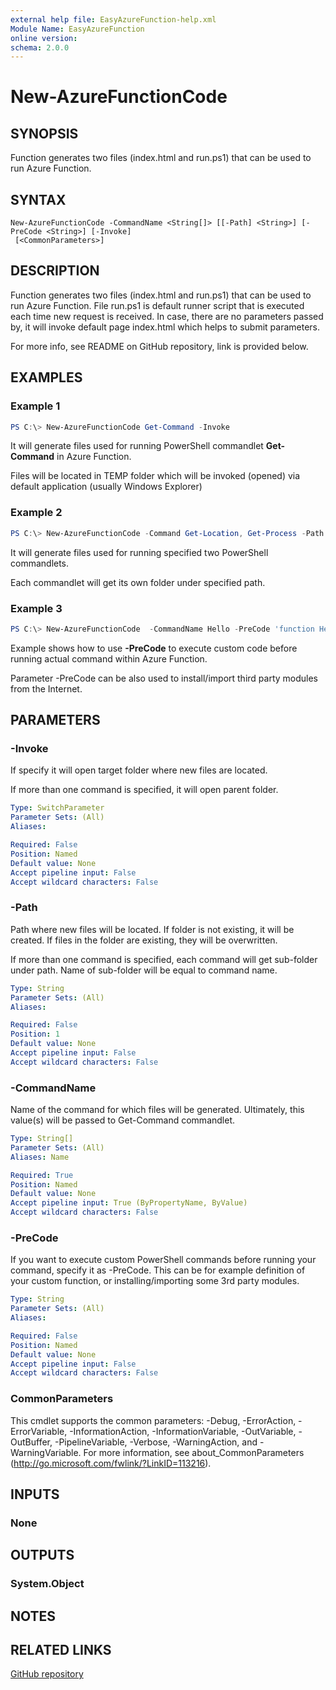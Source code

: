 ```yaml
---
external help file: EasyAzureFunction-help.xml
Module Name: EasyAzureFunction
online version:
schema: 2.0.0
---
```


# New-AzureFunctionCode

## SYNOPSIS
Function generates two files (index.html and run.ps1) that can be used to run Azure Function.

## SYNTAX

```
New-AzureFunctionCode -CommandName <String[]> [[-Path] <String>] [-PreCode <String>] [-Invoke]
 [<CommonParameters>]
```

## DESCRIPTION
Function generates two files (index.html and run.ps1) that can be used to run Azure Function. File run.ps1 is default runner script that is executed each time new request is received. In case, there are no parameters passed by, it will invoke default page index.html which helps to submit parameters.

For more info, see README on GitHub repository, link is provided below.

## EXAMPLES

### Example 1

```powershell
PS C:\> New-AzureFunctionCode Get-Command -Invoke
```

It will generate files used for running PowerShell commandlet **Get-Command** in Azure Function.

Files will be located in TEMP folder which will be invoked (opened) via default application (usually Windows Explorer)

### Example 2

```powershell
PS C:\> New-AzureFunctionCode -Command Get-Location, Get-Process -Path C:\EzAzF
```

It will generate files used for running specified two PowerShell commandlets.

Each commandlet will get its own folder under specified path.

### Example 3

```powershell
PS C:\> New-AzureFunctionCode  -CommandName Hello -PreCode 'function Hello([string]$Name="World"){"Hello $Name"}'
```

Example shows how to use **-PreCode** to execute custom code before running actual command within Azure Function.

Parameter -PreCode can be also used to install/import third party modules from the Internet.

## PARAMETERS

### -Invoke
If specify it will open target folder where new files are located.

If more than one command is specified, it will open parent folder.

```yaml
Type: SwitchParameter
Parameter Sets: (All)
Aliases:

Required: False
Position: Named
Default value: None
Accept pipeline input: False
Accept wildcard characters: False
```

### -Path
Path where new files will be located.
If folder is not existing, it will be created.
If files in the folder are existing, they will be overwritten.

If more than one command is specified, each command will get sub-folder under path. Name of sub-folder will be equal to command name.

```yaml
Type: String
Parameter Sets: (All)
Aliases:

Required: False
Position: 1
Default value: None
Accept pipeline input: False
Accept wildcard characters: False
```

### -CommandName

Name of the command for which files will be generated.
Ultimately, this value(s) will be passed to Get-Command commandlet.

```yaml
Type: String[]
Parameter Sets: (All)
Aliases: Name

Required: True
Position: Named
Default value: None
Accept pipeline input: True (ByPropertyName, ByValue)
Accept wildcard characters: False
```

### -PreCode
If you want to execute custom PowerShell commands before running your command, specify it as -PreCode.
This can be for example definition of your custom function, or installing/importing some 3rd party modules.

```yaml
Type: String
Parameter Sets: (All)
Aliases:

Required: False
Position: Named
Default value: None
Accept pipeline input: False
Accept wildcard characters: False
```

### CommonParameters
This cmdlet supports the common parameters: -Debug, -ErrorAction, -ErrorVariable, -InformationAction, -InformationVariable, -OutVariable, -OutBuffer, -PipelineVariable, -Verbose, -WarningAction, and -WarningVariable. For more information, see about_CommonParameters (http://go.microsoft.com/fwlink/?LinkID=113216).

## INPUTS

### None

## OUTPUTS

### System.Object

## NOTES

## RELATED LINKS

[GitHub repository](https://github.com/iricigor/EasyAzureFunction)
